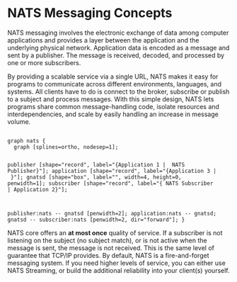 # NATS Messaging Concepts

NATS messaging involves the electronic exchange of data among computer applications and provides a layer between the application and the underlying physical network. Application data is encoded as a message and sent by a publisher. The message is received, decoded, and processed by one or more subscribers.

By providing a scalable service via a single URL, NATS makes it easy for programs to communicate across different environments, languages, and systems. All clients have to do is connect to the broker, subscribe or publish to a subject and process messages. With this simple design, NATS lets programs share common message-handling code, isolate resources and interdependencies, and scale by easily handling an increase in message volume.

<div class="graphviz"><code data-viz="dot">
graph nats {
  graph [splines=ortho, nodesep=1];

  publisher [shape="record", label="{Application 1 | <nats> NATS Publisher}"];
  application [shape="record", label="{Application 3 | <nats>  }"];
  gnatsd [shape="box", label="", width=4, height=0, penwidth=1];
  subscriber [shape="record", label="{<nats> NATS Subscriber | Application 2}"];

  publisher:nats -- gnatsd [penwidth=2];
  application:nats -- gnatsd;
  gnatsd -- subscriber:nats [penwidth=2, dir="forward"];
}
</code></div>

NATS core offers an **at most once** quality of service. If a subscriber is not listening on the subject (no subject match), or is not active when the message is sent, the message is not received. This is the same level of guarantee that TCP/IP provides. By default, NATS is a fire-and-forget messaging system. If you need higher levels of service, you can either use NATS Streaming, or build the additional reliability into your client(s) yourself.
